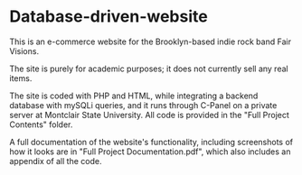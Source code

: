# Database-driven-website

This is an e-commerce website for the Brooklyn-based indie rock band Fair Visions. 

The site is purely for academic purposes; it does not currently sell any real items.

The site is coded with PHP and HTML, while integrating a backend database with mySQLi queries, and it runs through C-Panel on a private server at Montclair State University. All code is provided in the "Full Project Contents" folder.

A full documentation of the website's functionality, including screenshots of how it looks are in "Full Project Documentation.pdf", which also includes an appendix of all the code.
